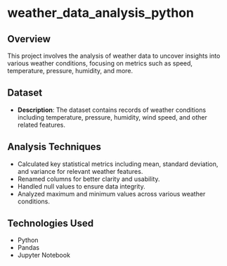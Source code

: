 # weather_data_analysis_python

## Overview
This project involves the analysis of weather data to uncover insights into various weather conditions, focusing on metrics such as speed, temperature, pressure, humidity, and more. 

## Dataset
- **Description**: The dataset contains records of weather conditions including temperature, pressure, humidity, wind speed, and other related features.

## Analysis Techniques
- Calculated key statistical metrics including mean, standard deviation, and variance for relevant weather features.
- Renamed columns for better clarity and usability.
- Handled null values to ensure data integrity.
- Analyzed maximum and minimum values across various weather conditions.



## Technologies Used
- Python
- Pandas
- Jupyter Notebook

